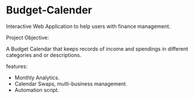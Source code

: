 # Budget-Calender

Interactive Web Application to help users with finance management.

Project Objective:

A Budget Calendar that keeps records of income and spendings in different categories and or descriptions.

features:

- Monthly Analytics.
- Calendar Swaps, multi-business management.
- Automation script.
